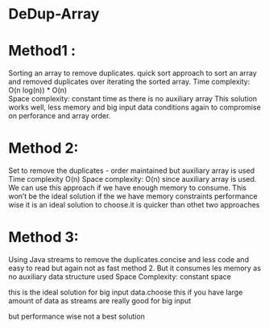 # DeDup-Array

# Method1 : 
Sorting an array to remove duplicates. quick sort approach to sort an array and removed duplicates over iterating the sorted array. 
Time complexity: O(n log(n)) * O(n)  
Space complexity: constant time as there is no auxiliary array 
This solution works well, less memory and big input data conditions 
again to compromise on perforance and array order. 

# Method 2: 
Set to remove the duplicates - order maintained but auxiliary array is used 
Time complexity O(n) 
Space complexity:  O(n) since auxiliary array is used.
We can use this approach if we have enough memory to consume.
This won’t be the ideal solution if the we have memory constraints 
performance  wise it is an ideal solution to choose.it is quicker than othet two approaches
# Method 3: 
 Using Java streams to remove the duplicates.concise and less code and easy to read but again not as fast  method 2. But it consumes les memory as no auxiliary data structure used
Space Complexity:  constant space

this is the ideal solution for big input data.choose this if you have large amount of data as streams are really good for big input 

but performance wise not a best solution

